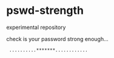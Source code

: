 # pswd-strength

experimental repository

check is your password strong enough...


     ..........*******............
